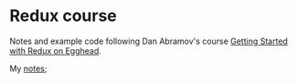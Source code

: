 # Redux course

Notes and example code following Dan Abramov's course [Getting Started with Redux on Egghead](https://egghead.io/lessons/javascript-redux-the-single-immutable-state-tree).

My [notes](./notes.md);
